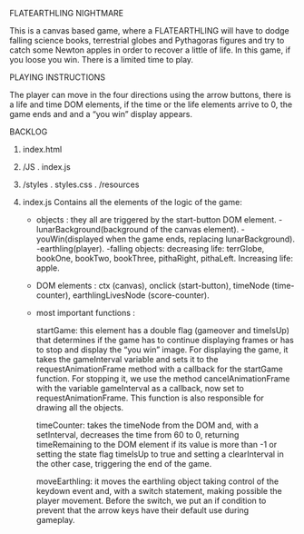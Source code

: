 ﻿FLATEARTHLING NIGHTMARE

This is a canvas based game, where a FLATEARTHLING will have to dodge falling science books, terrestrial globes and Pythagoras figures and try to catch some Newton apples in order to recover a little of life. In this game, if you loose you win. There is a limited time to play.

PLAYING INSTRUCTIONS

The player can move in the four directions using the arrow buttons, there is a life and time DOM elements, if the time or the life elements arrive to 0, the game ends and and a “you win” display appears.

BACKLOG

1. index.html
2. /JS
 . index.js
3. /styles 
 . styles.css
 . /resources

1. index.js
	Contains all the elements of the logic of the game:
	- objects : they all are triggered by the start-button DOM element.
		-lunarBackground(background of the canvas element).
		-youWin(displayed when the game ends, replacing lunarBackground).
		-earthling(player).
		-falling objects:
			decreasing life: terrGlobe, bookOne, bookTwo, bookThree, 							pithaRight, pithaLeft.
                  Increasing life: apple.

	- DOM elements : ctx (canvas), onclick (start-button), timeNode (time-			counter), earthlingLivesNode (score-counter).

	- most important functions : 

		startGame: this element has a double flag (gameover and timeIsUp) 	
			that determines if the game has to continue displaying frames 			or has to stop and display the “you win” image. 
			For displaying the game, it takes the gameInterval variable 			and sets it to the requestAnimationFrame method with a 				callback for the startGame function.
			For stopping it, we use the method cancelAnimationFrame with 
			the variable gameInterval as a callback, now set to 					requestAnimationFrame.
			This function is also responsible for drawing all the objects.
		
		timeCounter: takes the timeNode from the DOM and, with a   					setInterval, decreases the time from 60 to 0, returning 				timeRemaining to the DOM element if its value is more than -1
			or setting the state flag timeIsUp to true and setting a 				clearInterval in the other case, triggering the end of the 				game.
		
		moveEarthling: it moves the earthling object taking control of the
			keydown event and, with a switch statement, making possible 
			the player movement. Before the switch, we put an if condition
			to prevent that the arrow keys have their default use during 	
			gameplay.
